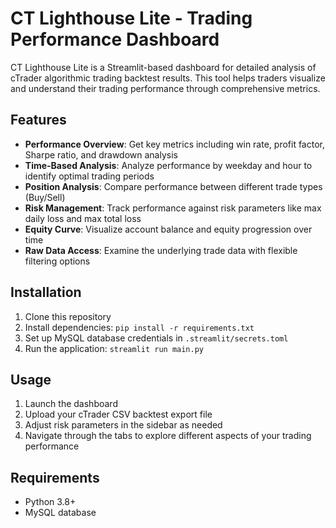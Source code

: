 # CT Lighthouse Lite - Trading Performance Dashboard

CT Lighthouse Lite is a Streamlit-based dashboard for detailed analysis of cTrader algorithmic trading backtest results. This tool helps traders visualize and understand their trading performance through comprehensive metrics.

## Features

- **Performance Overview**: Get key metrics including win rate, profit factor, Sharpe ratio, and drawdown analysis
- **Time-Based Analysis**: Analyze performance by weekday and hour to identify optimal trading periods
- **Position Analysis**: Compare performance between different trade types (Buy/Sell)
- **Risk Management**: Track performance against risk parameters like max daily loss and max total loss
- **Equity Curve**: Visualize account balance and equity progression over time
- **Raw Data Access**: Examine the underlying trade data with flexible filtering options

## Installation

1. Clone this repository
2. Install dependencies: `pip install -r requirements.txt`
3. Set up MySQL database credentials in `.streamlit/secrets.toml`
4. Run the application: `streamlit run main.py`

## Usage

1. Launch the dashboard
2. Upload your cTrader CSV backtest export file
3. Adjust risk parameters in the sidebar as needed
4. Navigate through the tabs to explore different aspects of your trading performance

## Requirements

- Python 3.8+
- MySQL database